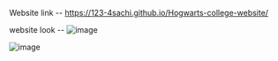 Website link -- https://123-4sachi.github.io/Hogwarts-college-website/

website look --
![image](https://github.com/user-attachments/assets/2304e93b-0787-4eb1-9635-5773b61e041c)

![image](https://github.com/user-attachments/assets/cebbd47c-d0f2-477c-9304-acee26c18e9a)
